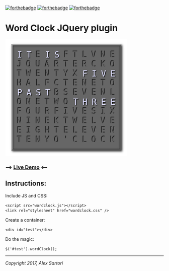 [![forthebadge](http://forthebadge.com/images/badges/uses-css.svg)](http://forthebadge.com)
[![forthebadge](http://forthebadge.com/images/badges/built-with-love.svg)](http://forthebadge.com)
[![forthebadge](http://forthebadge.com/images/badges/gluten-free.svg)](http://forthebadge.com)

# Word Clock JQuery plugin

![Demo image](img_demo.png)

### --> [Live Demo](https://alexsartori.github.io/WordClock/) <--

## Instructions:

Include JS and CSS:

    <script src="wordclock.js"></script>
    <link rel="stylesheet" href="wordclock.css" />

Create a container:

    <div id="test"></div>

Do the magic:

    $('#test').wordClock();


---
_Copyright 2017, Alex Sartori_
